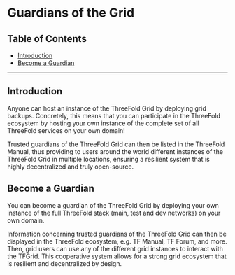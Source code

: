 <h1> Guardians of the Grid </h1>

<h2>Table of Contents</h2>

- [Introduction](#introduction)
- [Become a Guardian](#become-a-guardian)

***

## Introduction

Anyone can host an instance of the ThreeFold Grid by deploying grid backups. Concretely, this means that you can participate in the ThreeFold ecosystem by hosting your own instance of the complete set of all ThreeFold services on your own domain! 

Trusted guardians of the ThreeFold Grid can then be listed in the ThreeFold Manual, thus providing to users around the world different instances of the ThreeFold Grid in multiple locations, ensuring a resilient system that is highly decentralized and truly open-source.

## Become a Guardian

You can become a guardian of the ThreeFold Grid by deploying your own instance of the full ThreeFold stack (main, test and dev networks) on your own domain.

Information concerning trusted guardians of the ThreeFold Grid can then be displayed in the ThreeFold ecosystem, e.g. TF Manual, TF Forum, and more. Then, grid users can use any of the different grid instances to interact with the TFGrid. This cooperative system allows for a strong grid ecosystem that is resilient and decentralized by design.